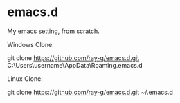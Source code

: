 # emacs.d
My emacs setting, from scratch.

Windows Clone:

git clone https://github.com/ray-g/emacs.d.git C:\Users\username\AppData\Roaming\.emacs.d

Linux Clone:

git clone https://github.com/ray-g/emacs.d.git ~/.emacs.d
